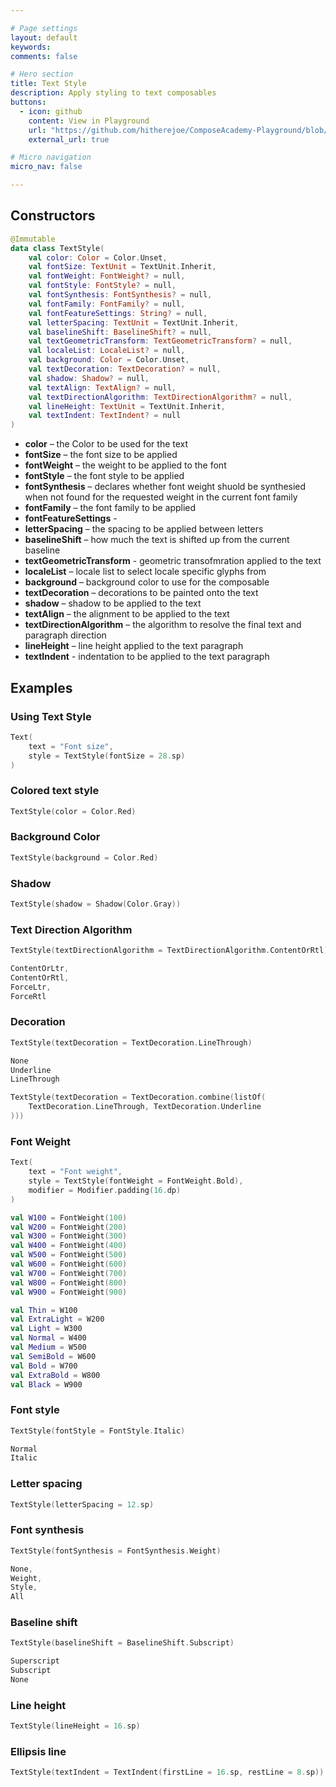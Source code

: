 ```yaml
---

# Page settings
layout: default
keywords:
comments: false

# Hero section
title: Text Style
description: Apply styling to text composables
buttons:
  - icon: github
    content: View in Playground
    url: "https://github.com/hitherejoe/ComposeAcademy-Playground/blob/master/app/src/main/java/co/joebirch/composeplayground/foundation/textStyle.kt"
    external_url: true

# Micro navigation
micro_nav: false

---
```


## Constructors

```kotlin
@Immutable
data class TextStyle(
    val color: Color = Color.Unset,
    val fontSize: TextUnit = TextUnit.Inherit,
    val fontWeight: FontWeight? = null,
    val fontStyle: FontStyle? = null,
    val fontSynthesis: FontSynthesis? = null,
    val fontFamily: FontFamily? = null,
    val fontFeatureSettings: String? = null,
    val letterSpacing: TextUnit = TextUnit.Inherit,
    val baselineShift: BaselineShift? = null,
    val textGeometricTransform: TextGeometricTransform? = null,
    val localeList: LocaleList? = null,
    val background: Color = Color.Unset,
    val textDecoration: TextDecoration? = null,
    val shadow: Shadow? = null,
    val textAlign: TextAlign? = null,
    val textDirectionAlgorithm: TextDirectionAlgorithm? = null,
    val lineHeight: TextUnit = TextUnit.Inherit,
    val textIndent: TextIndent? = null
)
```

* **color** – the Color to be used for the text
* **fontSize** – the font size to be applied
* **fontWeight** – the weight to be applied to the font
* **fontStyle** – the font style to be applied
* **fontSynthesis** – declares whether font weight shuold be synthesied when not found for the requested weight in the current font family
* **fontFamily** – the font family to be applied
* **fontFeatureSettings** -
* **letterSpacing** – the spacing to be applied between letters
* **baselineShift** – how much the text is shifted up from the current baseline
* **textGeometricTransform** - geometric transofmration applied to the text
* **localeList** – locale list to select locale specific glyphs from
* **background** – background color to use for the composable
* **textDecoration** – decorations to be painted onto the text
* **shadow** – shadow to be applied to the text
* **textAlign** – the alignment to be applied to the text
* **textDirectionAlgorithm** – the algorithm to resolve the final text and paragraph direction
* **lineHeight** – line height applied to the text paragraph
* **textIndent** - indentation to be applied to the text paragraph

## Examples

### Using Text Style
  
```kotlin
Text(
    text = "Font size",
    style = TextStyle(fontSize = 28.sp)
)
```

### Colored text style
  
```kotlin
TextStyle(color = Color.Red)
```

### Background Color
  
```kotlin
TextStyle(background = Color.Red)
```

### Shadow
  
```kotlin
TextStyle(shadow = Shadow(Color.Gray))
```

### Text Direction Algorithm
  
```kotlin
TextStyle(textDirectionAlgorithm = TextDirectionAlgorithm.ContentOrRtl)
```
  
```kotlin
ContentOrLtr,
ContentOrRtl,
ForceLtr,
ForceRtl
```

### Decoration
  
```kotlin
TextStyle(textDecoration = TextDecoration.LineThrough)
```

```kotlin
None
Underline
LineThrough
```

```kotlin
TextStyle(textDecoration = TextDecoration.combine(listOf(
    TextDecoration.LineThrough, TextDecoration.Underline
)))
```

### Font Weight
  
```kotlin
Text(
    text = "Font weight",
    style = TextStyle(fontWeight = FontWeight.Bold),
    modifier = Modifier.padding(16.dp)
)
```

```kotlin
val W100 = FontWeight(100)
val W200 = FontWeight(200)
val W300 = FontWeight(300)
val W400 = FontWeight(400)
val W500 = FontWeight(500)
val W600 = FontWeight(600)
val W700 = FontWeight(700)
val W800 = FontWeight(800)
val W900 = FontWeight(900)

val Thin = W100
val ExtraLight = W200
val Light = W300
val Normal = W400
val Medium = W500
val SemiBold = W600
val Bold = W700
val ExtraBold = W800
val Black = W900
```

### Font style
  
```kotlin
TextStyle(fontStyle = FontStyle.Italic)
```

```kotlin
Normal
Italic
```

### Letter spacing
  
```kotlin
TextStyle(letterSpacing = 12.sp)
```

### Font synthesis
  
```kotlin
TextStyle(fontSynthesis = FontSynthesis.Weight)
```

```kotlin
None,
Weight,
Style,
All
```

### Baseline shift
  
```kotlin
TextStyle(baselineShift = BaselineShift.Subscript)
```

```kotlin
Superscript
Subscript
None
```

### Line height
  
```kotlin
TextStyle(lineHeight = 16.sp)
```

### Ellipsis line
  
```kotlin
TextStyle(textIndent = TextIndent(firstLine = 16.sp, restLine = 8.sp))
```

